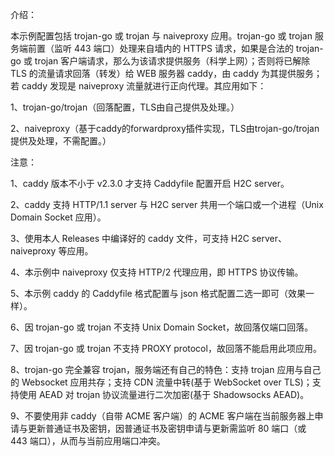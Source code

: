 介绍：

本示例配置包括 trojan-go 或 trojan 与 naiveproxy 应用。trojan-go 或 trojan 服务端前置（监听 443 端口）处理来自墙内的 HTTPS 请求，如果是合法的 trojan-go 或 trojan 客户端请求，那么为该请求提供服务（科学上网）；否则将已解除 TLS 的流量请求回落（转发）给 WEB 服务器 caddy，由 caddy 为其提供服务；若 caddy 发现是 naiveproxy 流量就进行正向代理。其应用如下：

1、trojan-go/trojan（回落配置，TLS由自己提供及处理。）

2、naiveproxy（基于caddy的forwardproxy插件实现，TLS由trojan-go/trojan提供及处理，不需配置。）

注意：

1、caddy 版本不小于 v2.3.0 才支持 Caddyfile 配置开启 H2C server。

2、caddy 支持 HTTP/1.1 server 与 H2C server 共用一个端口或一个进程（Unix Domain Socket 应用）。

3、使用本人 Releases 中编译好的 caddy 文件，可支持 H2C server、naiveproxy 等应用。

4、本示例中 naiveproxy 仅支持 HTTP/2 代理应用，即 HTTPS 协议传输。

5、本示例 caddy 的 Caddyfile 格式配置与 json 格式配置二选一即可（效果一样）。

6、因 trojan-go 或 trojan 不支持 Unix Domain Socket，故回落仅端口回落。

7、因 trojan-go 或 trojan 不支持 PROXY protocol，故回落不能启用此项应用。

8、trojan-go 完全兼容 trojan，服务端还有自己的特色：支持 trojan 应用与自己的 Websocket 应用共存；支持 CDN 流量中转(基于 WebSocket over TLS)；支持使用 AEAD 对 trojan 协议流量进行二次加密(基于 Shadowsocks AEAD)。

9、不要使用非 caddy（自带 ACME 客户端）的 ACME 客户端在当前服务器上申请与更新普通证书及密钥，因普通证书及密钥申请与更新需监听 80 端口（或 443 端口），从而与当前应用端口冲突。
